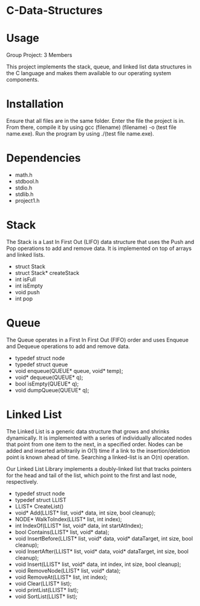 # C-Data-Structures
# Usage
Group Project: 3 Members

This project implements the stack, queue, and linked list data structures in the C language and makes them available to our operating system components.

# Installation
Ensure that all files are in the same folder. Enter the file the project is in.  From there, compile it by using gcc (filename) (filename) -o (test file name.exe).  Run the program by using ./(test file name.exe). 

# Dependencies
- math.h
- stdbool.h
- stdio.h
- stdlib.h
- project1.h

# Stack
The Stack is a Last In First Out (LIFO) data structure that uses the Push and Pop operations to add and remove data. It is implemented on top of arrays and linked lists.

- struct Stack
- struct Stack* createStack
- int isFull
- int isEmpty
- void push
- int pop

# Queue
The Queue operates in a First In First Out (FIFO) order and uses Enqueue and Dequeue operations to add and remove data.

- typedef struct node
- typedef struct queue
- void enqueue(QUEUE* queue, void* temp);
- void* dequeue(QUEUE* q);
- bool isEmpty(QUEUE* q);
- void dumpQueue(QUEUE* q);


# Linked List
The Linked List is a generic data structure that grows and shrinks dynamically. It is implemented with a series of individually allocated nodes that point from one item to the next, in a specified order. Nodes can be added and inserted arbitrarily in O(1) time if a link to the insertion/deletion point is known ahead of time. Searching a linked-list is an O(n) operation.

Our Linked List Library implements a doubly-linked list that tracks pointers for the head and tail of the list, which point to the first and last node, respectively.

- typedef struct node
- typedef struct LLIST
- LLIST* CreateList()
- void* Add(LLIST* list, void* data, int size, bool cleanup);
- NODE* WalkToIndex(LLIST* list, int index);
- int IndexOf(LLIST* list, void* data, int startAtIndex);
- bool Contains(LLIST* list, void* data);
- void InsertBefore(LLIST* list, void* data, void* dataTarget, int size, bool cleanup);
- void InsertAfter(LLIST* list, void* data, void* dataTarget, int size, bool cleanup);
- void Insert(LLIST* list, void* data, int index, int size, bool cleanup);
- void RemoveNode(LLIST* list, void* data);
- void RemoveAt(LLIST* list, int index);
- void Clear(LLIST* list);
- void printList(LLIST* list);
- void SortList(LLIST* list);
